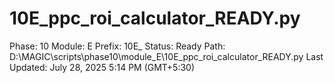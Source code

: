# 10E_ppc_roi_calculator_READY.py

Phase: 10
Module: E
Prefix: 10E_
Status: Ready
Path: D:\MAGIC\scripts\phase10\module_E\10E_ppc_roi_calculator_READY.py
Last Updated: July 28, 2025 5:14 PM (GMT+5:30)